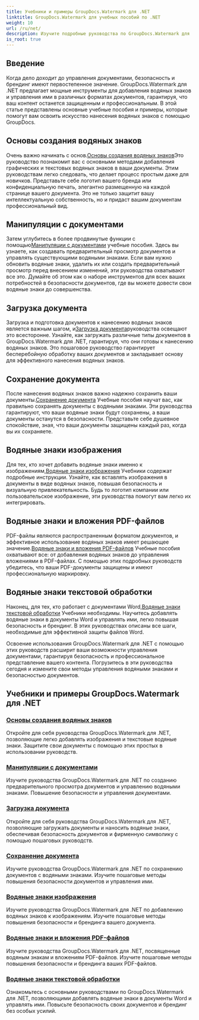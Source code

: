 ```yaml
---
title: Учебники и примеры GroupDocs.Watermark для .NET
linktitle: GroupDocs.Watermark для учебных пособий по .NET
weight: 10
url: /ru/net/
description: Изучите подробные руководства по GroupDocs.Watermark для .NET. Научитесь добавлять, управлять и защищать водяные знаки в различных форматах документов с помощью пошаговых руководств.
is_root: true
---
```

## Введение

Когда дело доходит до управления документами, безопасность и брендинг имеют первостепенное значение. GroupDocs.Watermark для .NET предлагает мощные инструменты для добавления водяных знаков и управления ими в различных форматах документов, гарантируя, что ваш контент останется защищенным и профессиональным. В этой статье представлены основные учебные пособия и примеры, которые помогут вам освоить искусство нанесения водяных знаков с помощью GroupDocs.

## Основы создания водяных знаков

 Очень важно начинать с основ.[Основы создания водяных знаков](./watermarking-basics/)Это руководство познакомит вас с основными методами добавления графических и текстовых водяных знаков в ваши документы. Этим руководствам легко следовать, что делает процесс простым даже для новичков. Представьте себе логотип вашего бренда или конфиденциальную печать, элегантно размещенную на каждой странице вашего документа. Это не только защитит вашу интеллектуальную собственность, но и придаст вашим документам профессиональный вид.

## Манипуляции с документами

 Затем углубитесь в более продвинутые функции с помощью[Манипуляции с документами](./document-manipulation/) учебные пособия. Здесь вы узнаете, как создавать предварительный просмотр документов и управлять существующими водяными знаками. Если вам нужно обновить водяные знаки, удалить их или создать предварительный просмотр перед внесением изменений, эти руководства охватывают все это. Думайте об этом как о наборе инструментов для всех ваших потребностей в безопасности документов, где вы можете довести свои водяные знаки до совершенства.

## Загрузка документа

 Загрузка и подготовка документов к нанесению водяных знаков является важным шагом, и[Загрузка документа](./document-loadings/)руководства освещают это всесторонне. Узнайте, как загружать различные типы документов в GroupDocs.Watermark для .NET, гарантируя, что они готовы к нанесению водяных знаков. Это пошаговое руководство гарантирует бесперебойную обработку ваших документов и закладывает основу для эффективного нанесения водяных знаков.

## Сохранение документа

 После нанесения водяных знаков важно надежно сохранить ваши документы.[Сохранение документа](./document-savings/) Учебные пособия научат вас, как правильно сохранять документы с водяными знаками. Эти руководства гарантируют, что ваши водяные знаки будут сохранены, а ваши документы останутся в безопасности. Представьте себе душевное спокойствие, зная, что ваши документы защищены каждый раз, когда вы их сохраняете.

## Водяные знаки изображения

 Для тех, кто хочет добавить водяные знаки именно к изображениям,[Водяные знаки изображения](./image-watermarkings/) Учебники содержат подробные инструкции. Узнайте, как вставлять изображения в документы в виде водяных знаков, повышая безопасность и визуальную привлекательность. Будь то логотип компании или пользовательское изображение, эти руководства помогут вам легко их интегрировать.

## Водяные знаки и вложения PDF-файлов

PDF-файлы являются распространенным форматом документов, и эффективное использование водяных знаков имеет решающее значение.[Водяные знаки и вложения PDF-файлов](./pdf-watermarking-attachments/) Учебные пособия охватывают все: от добавления водяных знаков до управления вложениями в PDF-файлах. С помощью этих подробных руководств убедитесь, что ваши PDF-документы защищены и имеют профессиональную маркировку.

## Водяные знаки текстовой обработки

 Наконец, для тех, кто работает с документами Word,[Водяные знаки текстовой обработки](./word-processing-watermarkings/) Учебники необходимы. Научитесь добавлять водяные знаки в документы Word и управлять ими, легко повышая безопасность и брендинг. В этих руководствах описаны все шаги, необходимые для эффективной защиты файлов Word.

Освоение использования GroupDocs.Watermark для .NET с помощью этих руководств расширит ваши возможности управления документами, гарантируя безопасность и профессиональное представление вашего контента. Погрузитесь в эти руководства сегодня и измените свои методы управления водяными знаками и безопасностью документов.
## Учебники и примеры GroupDocs.Watermark для .NET 
### [Основы создания водяных знаков](./watermarking-basics/)
Откройте для себя руководства GroupDocs.Watermark для .NET, позволяющие легко добавлять изображения и текстовые водяные знаки. Защитите свои документы с помощью этих простых в использовании руководств.
### [Манипуляции с документами](./document-manipulation/)
Изучите руководства GroupDocs.Watermark для .NET по созданию предварительного просмотра документов и управлению водяными знаками. Повышение безопасности и управления документами.
### [Загрузка документа](./document-loadings/)
Откройте для себя руководства GroupDocs.Watermark для .NET, позволяющие загружать документы и наносить водяные знаки, обеспечивая безопасность документов и фирменную символику с помощью пошаговых руководств.
### [Сохранение документа](./document-savings/)
Изучите руководства GroupDocs.Watermark для .NET по сохранению документов с водяными знаками. Изучите пошаговые методы повышения безопасности документов и управления ими.
### [Водяные знаки изображения](./image-watermarkings/)
Изучите руководства GroupDocs.Watermark для .NET по добавлению водяных знаков к изображениям. Изучите пошаговые методы повышения безопасности и брендинга вашего документа.
### [Водяные знаки и вложения PDF-файлов](./pdf-watermarking-attachments/)
Изучите руководства GroupDocs.Watermark для .NET, посвященные водяным знакам и вложениям PDF-файлов. Изучите пошаговые методы повышения безопасности и брендинга ваших PDF-файлов.
### [Водяные знаки текстовой обработки](./word-processing-watermarkings/)
Ознакомьтесь с основными руководствами по GroupDocs.Watermark для .NET, позволяющими добавлять водяные знаки в документы Word и управлять ими. Повысьте безопасность своих документов и брендинг без особых усилий.